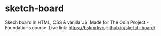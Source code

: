 # sketch-board
Skech board in HTML, CSS &amp; vanilla JS. Made for The Odin Project - Foundations course.
Live link: https://bskmrkvc.github.io/sketch-board/

